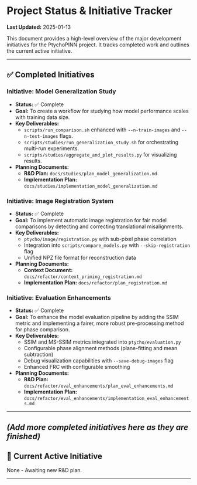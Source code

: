 # Project Status & Initiative Tracker

**Last Updated:** 2025-01-13

This document provides a high-level overview of the major development initiatives for the PtychoPINN project. It tracks completed work and outlines the current active initiative.

---

## ✅ **Completed Initiatives**

### **Initiative: Model Generalization Study**
*   **Status:** ✅ Complete
*   **Goal:** To create a workflow for studying how model performance scales with training data size.
*   **Key Deliverables:**
    *   `scripts/run_comparison.sh` enhanced with `--n-train-images` and `--n-test-images` flags.
    *   `scripts/studies/run_generalization_study.sh` for orchestrating multi-run experiments.
    *   `scripts/studies/aggregate_and_plot_results.py` for visualizing results.
*   **Planning Documents:**
    *   **R&D Plan:** `docs/studies/plan_model_generalization.md`
    *   **Implementation Plan:** `docs/studies/implementation_model_generalization.md`

### **Initiative: Image Registration System**
*   **Status:** ✅ Complete
*   **Goal:** To implement automatic image registration for fair model comparisons by detecting and correcting translational misalignments.
*   **Key Deliverables:**
    *   `ptycho/image/registration.py` with sub-pixel phase correlation
    *   Integration into `scripts/compare_models.py` with `--skip-registration` flag
    *   Unified NPZ file format for reconstruction data
*   **Planning Documents:**
    *   **Context Document:** `docs/refactor/context_priming_registration.md`
    *   **Implementation Plan:** `docs/refactor/plan_registration.md`

### **Initiative: Evaluation Enhancements**
*   **Status:** ✅ Complete
*   **Goal:** To enhance the model evaluation pipeline by adding the SSIM metric and implementing a fairer, more robust pre-processing method for phase comparison.
*   **Key Deliverables:**
    *   SSIM and MS-SSIM metrics integrated into `ptycho/evaluation.py`
    *   Configurable phase alignment methods (plane-fitting and mean subtraction)
    *   Debug visualization capabilities with `--save-debug-images` flag
    *   Enhanced FRC with configurable smoothing
*   **Planning Documents:**
    *   **R&D Plan:** `docs/refactor/eval_enhancements/plan_eval_enhancements.md`
    *   **Implementation Plan:** `docs/refactor/eval_enhancements/implementation_eval_enhancements.md`

---
*(Add more completed initiatives here as they are finished)*
---

## 🚀 **Current Active Initiative**

None - Awaiting new R&D plan.

---